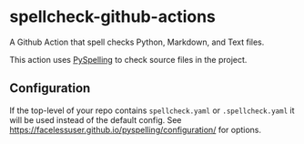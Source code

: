 # spellcheck-github-actions
A Github Action that spell checks Python, Markdown, and Text files.

This action uses [PySpelling](https://facelessuser.github.io/pyspelling/) to
check source files in the project.  

## Configuration
If the top-level of your repo contains `spellcheck.yaml` or
`.spellcheck.yaml` it will be used instead of the default config. See
https://facelessuser.github.io/pyspelling/configuration/ for options.